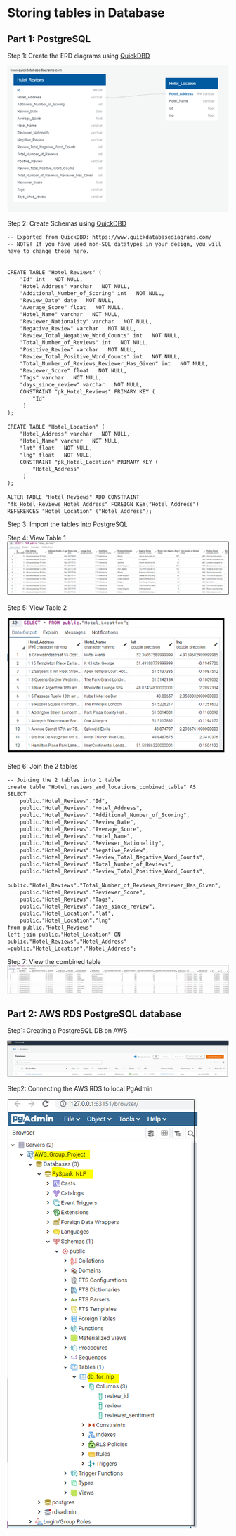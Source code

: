 # Storing tables in Database

## Part 1: PostgreSQL
Step 1: Create the ERD diagrams using [QuickDBD](https://www.quickdatabasediagrams.com/)

![DB ERD Diagram](PostgresSQL/ERD_and_Schema/DB_ERD.png)

Step 2: Create Schemas using [QuickDBD](https://www.quickdatabasediagrams.com/)
```
-- Exported from QuickDBD: https://www.quickdatabasediagrams.com/
-- NOTE! If you have used non-SQL datatypes in your design, you will have to change these here.


CREATE TABLE "Hotel_Reviews" (
    "Id" int   NOT NULL,
    "Hotel_Address" varchar   NOT NULL,
    "Additional_Number_of_Scoring" int   NOT NULL,
    "Review_Date" date   NOT NULL,
    "Average_Score" float   NOT NULL,
    "Hotel_Name" varchar   NOT NULL,
    "Reviewer_Nationality" varchar   NOT NULL,
    "Negative_Review" varchar   NOT NULL,
    "Review_Total_Negative_Word_Counts" int   NOT NULL,
    "Total_Number_of_Reviews" int   NOT NULL,
    "Positive_Review" varchar   NOT NULL,
    "Review_Total_Positive_Word_Counts" int   NOT NULL,
    "Total_Number_of_Reviews_Reviewer_Has_Given" int   NOT NULL,
    "Reviewer_Score" float   NOT NULL,
    "Tags" varchar   NOT NULL,
    "days_since_review" varchar   NOT NULL,
    CONSTRAINT "pk_Hotel_Reviews" PRIMARY KEY (
        "Id"
     )
);

CREATE TABLE "Hotel_Location" (
    "Hotel_Address" varchar   NOT NULL,
    "Hotel_Name" varchar   NOT NULL,
    "lat" float   NOT NULL,
    "lng" float   NOT NULL,
    CONSTRAINT "pk_Hotel_Location" PRIMARY KEY (
        "Hotel_Address"
     )
);

ALTER TABLE "Hotel_Reviews" ADD CONSTRAINT "fk_Hotel_Reviews_Hotel_Address" FOREIGN KEY("Hotel_Address")
REFERENCES "Hotel_Location" ("Hotel_Address");
```

Step 3: Import the tables into PostgreSQL

Step 4: View Table 1
![View Table 1](PostgresSQL/Sample_hotel_reviews.png)


Step 5: View Table 2

![View Table 2](PostgresSQL/Sample_hotel_location.png)

Step 6: Join the 2 tables
```
-- Joining the 2 tables into 1 table 
create table "Hotel_reviews_and_locations_combined_table" AS
SELECT 
	public."Hotel_Reviews"."Id",
	public."Hotel_Reviews"."Hotel_Address",
	public."Hotel_Reviews"."Additional_Number_of_Scoring",
	public."Hotel_Reviews"."Review_Date",
	public."Hotel_Reviews"."Average_Score",
	public."Hotel_Reviews"."Hotel_Name",
	public."Hotel_Reviews"."Reviewer_Nationality",
	public."Hotel_Reviews"."Negative_Review",
	public."Hotel_Reviews"."Review_Total_Negative_Word_Counts",
	public."Hotel_Reviews"."Total_Number_of_Reviews",
	public."Hotel_Reviews"."Review_Total_Positive_Word_Counts",
	public."Hotel_Reviews"."Total_Number_of_Reviews_Reviewer_Has_Given",
	public."Hotel_Reviews"."Reviewer_Score",
	public."Hotel_Reviews"."Tags",
	public."Hotel_Reviews"."days_since_review",
	public."Hotel_Location"."lat",
	public."Hotel_Location"."lng"
from public."Hotel_Reviews"
left join public."Hotel_Location" ON public."Hotel_Reviews"."Hotel_Address" =public."Hotel_Location"."Hotel_Address";
```

Step 7: View the combined table
![View Combined Table](PostgresSQL/Combined_table_reviews_and_locations.png)

## Part 2: AWS RDS PostgreSQL database

Step1: Creating a PostgreSQL DB on AWS

![View Combined Table](AWS_RDS/AWS_RDS_DB.png)

Step2: Connecting the AWS RDS to local PgAdmin

![View Combined Table](AWS_RDS/AWS_RDS_PgAdmin_DB_connection_with_local_PgAdmin.png)




